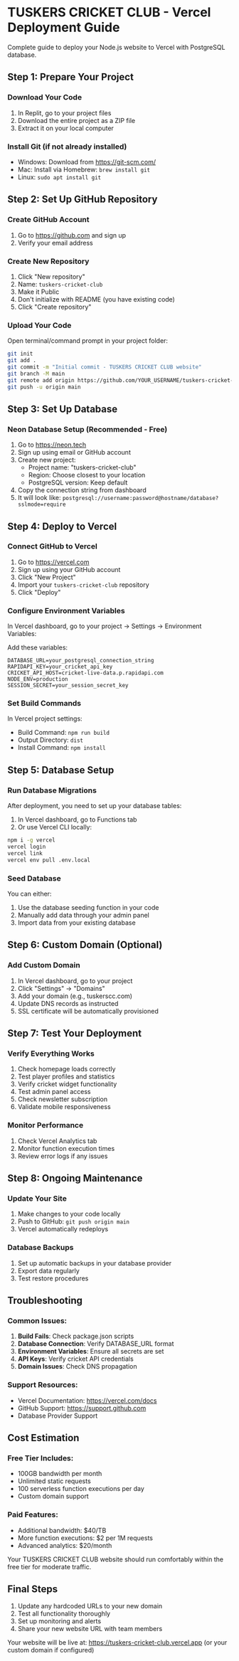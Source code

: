 # TUSKERS CRICKET CLUB - Vercel Deployment Guide

Complete guide to deploy your Node.js website to Vercel with PostgreSQL database.

## Step 1: Prepare Your Project

### Download Your Code
1. In Replit, go to your project files
2. Download the entire project as a ZIP file
3. Extract it on your local computer

### Install Git (if not already installed)
- Windows: Download from https://git-scm.com/
- Mac: Install via Homebrew: `brew install git`
- Linux: `sudo apt install git`

## Step 2: Set Up GitHub Repository

### Create GitHub Account
1. Go to https://github.com and sign up
2. Verify your email address

### Create New Repository
1. Click "New repository"
2. Name: `tuskers-cricket-club`
3. Make it Public
4. Don't initialize with README (you have existing code)
5. Click "Create repository"

### Upload Your Code
Open terminal/command prompt in your project folder:

```bash
git init
git add .
git commit -m "Initial commit - TUSKERS CRICKET CLUB website"
git branch -M main
git remote add origin https://github.com/YOUR_USERNAME/tuskers-cricket-club.git
git push -u origin main
```

## Step 3: Set Up Database

### Neon Database Setup (Recommended - Free)
1. Go to https://neon.tech
2. Sign up using email or GitHub account
3. Create new project:
   - Project name: "tuskers-cricket-club"
   - Region: Choose closest to your location
   - PostgreSQL version: Keep default
4. Copy the connection string from dashboard
5. It will look like: `postgresql://username:password@hostname/database?sslmode=require`

## Step 4: Deploy to Vercel

### Connect GitHub to Vercel
1. Go to https://vercel.com
2. Sign up using your GitHub account
3. Click "New Project"
4. Import your `tuskers-cricket-club` repository
5. Click "Deploy"

### Configure Environment Variables
In Vercel dashboard, go to your project → Settings → Environment Variables:

Add these variables:
```
DATABASE_URL=your_postgresql_connection_string
RAPIDAPI_KEY=your_cricket_api_key
CRICKET_API_HOST=cricket-live-data.p.rapidapi.com
NODE_ENV=production
SESSION_SECRET=your_session_secret_key
```

### Set Build Commands
In Vercel project settings:
- Build Command: `npm run build`
- Output Directory: `dist`
- Install Command: `npm install`

## Step 5: Database Setup

### Run Database Migrations
After deployment, you need to set up your database tables:

1. In Vercel dashboard, go to Functions tab
2. Or use Vercel CLI locally:
```bash
npm i -g vercel
vercel login
vercel link
vercel env pull .env.local
```

### Seed Database
You can either:
1. Use the database seeding function in your code
2. Manually add data through your admin panel
3. Import data from your existing database

## Step 6: Custom Domain (Optional)

### Add Custom Domain
1. In Vercel dashboard, go to your project
2. Click "Settings" → "Domains"
3. Add your domain (e.g., tuskerscc.com)
4. Update DNS records as instructed
5. SSL certificate will be automatically provisioned

## Step 7: Test Your Deployment

### Verify Everything Works
1. Check homepage loads correctly
2. Test player profiles and statistics
3. Verify cricket widget functionality
4. Test admin panel access
5. Check newsletter subscription
6. Validate mobile responsiveness

### Monitor Performance
1. Check Vercel Analytics tab
2. Monitor function execution times
3. Review error logs if any issues

## Step 8: Ongoing Maintenance

### Update Your Site
1. Make changes to your code locally
2. Push to GitHub: `git push origin main`
3. Vercel automatically redeploys

### Database Backups
1. Set up automatic backups in your database provider
2. Export data regularly
3. Test restore procedures

## Troubleshooting

### Common Issues:
1. **Build Fails**: Check package.json scripts
2. **Database Connection**: Verify DATABASE_URL format
3. **Environment Variables**: Ensure all secrets are set
4. **API Keys**: Verify cricket API credentials
5. **Domain Issues**: Check DNS propagation

### Support Resources:
- Vercel Documentation: https://vercel.com/docs
- GitHub Support: https://support.github.com
- Database Provider Support

## Cost Estimation

### Free Tier Includes:
- 100GB bandwidth per month
- Unlimited static requests
- 100 serverless function executions per day
- Custom domain support

### Paid Features:
- Additional bandwidth: $40/TB
- More function executions: $2 per 1M requests
- Advanced analytics: $20/month

Your TUSKERS CRICKET CLUB website should run comfortably within the free tier for moderate traffic.

## Final Steps

1. Update any hardcoded URLs to your new domain
2. Test all functionality thoroughly
3. Set up monitoring and alerts
4. Share your new website URL with team members

Your website will be live at: https://tuskers-cricket-club.vercel.app
(or your custom domain if configured)